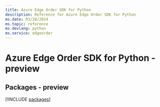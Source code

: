 ```yaml
---
title: Azure Edge Order SDK for Python
description: Reference for Azure Edge Order SDK for Python
ms.date: 03/28/2024
ms.topic: reference
ms.devlang: python
ms.service: edgeorder
---
```

# Azure Edge Order SDK for Python - preview
## Packages - preview
[!INCLUDE [packages](edge-order-index.md)]